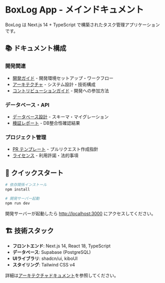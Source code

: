 # BoxLog App - メインドキュメント

BoxLog は Next.js 14 + TypeScript で構築されたタスク管理アプリケーションです。

## 📚 ドキュメント構成

### 開発関連
- [開発ガイド](./development/) - 開発環境セットアップ・ワークフロー
- [アーキテクチャ](./ARCHITECTURE.md) - システム設計・技術構成
- [コントリビューションガイド](./CONTRIBUTING.md) - 開発への参加方法

### データベース・API
- [データベース設計](./database/) - スキーマ・マイグレーション
- [検証レポート](./database-verification-report.md) - DB整合性確認結果

### プロジェクト管理
- [PR テンプレート](./PR_TEMPLATE.md) - プルリクエスト作成指針
- [ライセンス](./LICENSE.md) - 利用許諾・法的事項

## 🚀 クイックスタート

```bash
# 依存関係インストール
npm install

# 開発サーバー起動
npm run dev
```

開発サーバーが起動したら [http://localhost:3000](http://localhost:3000) にアクセスしてください。

## 🏗️ 技術スタック

- **フロントエンド**: Next.js 14, React 18, TypeScript
- **データベース**: Supabase (PostgreSQL)
- **UIライブラリ**: shadcn/ui, kiboUI
- **スタイリング**: Tailwind CSS v4

詳細は[アーキテクチャドキュメント](./ARCHITECTURE.md)を参照してください。